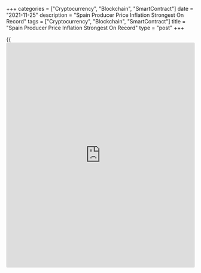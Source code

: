 +++
categories = ["Cryptocurrency", "Blockchain", "SmartContract"]
date = "2021-11-25"
description = "Spain Producer Price Inflation Strongest On Record"
tags = ["Cryptocurrency", "Blockchain", "SmartContract"]
title = "Spain Producer Price Inflation Strongest On Record"
type = "post"
+++

{{<iframe id="large-banner" src="https://www.bounty.group/#slide=19.0" width="100%" height="600" scrolling="no" style="border: 0px solid rgb(216, 221, 230); border-radius: 3px;">}}

Spain's producer prices continued to accelerate in October to hit a
record high, data from the statistical office INE showed on Thursday.  
  
Producer prices surged 31.9 percent year-on-year in October after rising
23.8 percent in the previous month. This was the fastest rate since the
series began in January 1976.

Excluding energy, producer price inflation increased to 9.7 percent, the
strongest since 1985, from 8.8 percent in the previous month.

Energy prices logged an annual growth of 87.3 percent in October. Prices
of intermediate goods advanced 19 percent and that of consumer goods by
4 percent. Capital goods prices moved up 2.7 percent.

On a monthly basis, producer prices were up 6.1 percent versus 5.4
percent rise in September.

For comments and feedback [contact](https://www.playgroundfx.com/contact/): editorial@rtt[news](https://www.letsplayfx.com/blog/forex-news-website/).com

[Economic News][1]

 **What parts of the world are seeing the best (and worst) economic
performances lately? Click[here][2] to check out our [Econ Scorecard][2]
and find out! See up-to-the-moment [ranking](https://www.playgroundfx.com/blog/crypto-exchange-ranking/)s for the best and worst
performers in [GDP][2], [unemployment rate][3], [inflation][4] and much
more.**

   1. www.rtt[news](https://www.letsplayfx.com/blog/forex-news-website/).com/Content/EconomicNews.aspx
   2. www.rtt[news](https://www.letsplayfx.com/blog/forex-news-website/).com/economic-scorecard/world-rank/GDP/highest-performance.aspx
   3. www.rtt[news](https://www.letsplayfx.com/blog/forex-news-website/).com/economic-scorecard/world-rank/unemployment-rate/lowest-performance.aspx
   4. www.rtt[news](https://www.letsplayfx.com/blog/forex-news-website/).com/economic-scorecard/world-rank/CPI/highest-performance.aspx